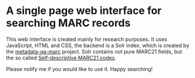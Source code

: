 # A single page web interface for searching MARC records

This web interface is created mainly for research purposes. It uses JavaScript, HTML and CSS, the backend is a Solr index, which is created by the [metadata-qa-marc](https://github.com/pkiraly/metadata-qa-marc) project. Solr contains not pure MARC21 fields, but the so called [Self-descriptive MARC21 codes](http://pkiraly.github.io/2017/09/24/mapping/).

Please notify me if you would like to use it. Happy searching!
